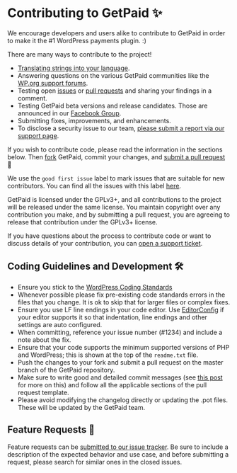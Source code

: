 # Contributing to GetPaid ✨

We encourage developers and users alike to contribute to GetPaid in order to make it the #1 WordPress payments plugin. :)

There are many ways to contribute to the project!

- [Translating strings into your language](https://translate.wordpress.org/projects/wp-plugins/invoicing/).
- Answering questions on the various GetPaid communities like the [WP.org support forums](https://wordpress.org/support/plugin/invoicing/).
- Testing open [issues](https://github.com/AyeCode/invoicing/issues) or [pull requests](https://github.com/AyeCode/invoicing/pulls) and sharing your findings in a comment.
- Testing GetPaid beta versions and release candidates. Those are announced in our [Facebook Group](https://www.facebook.com/groups/393484328735918).
- Submitting fixes, improvements, and enhancements.
- To disclose a security issue to our team, [please submit a report via our support page](https://wpgetpaid.com/support/).

If you wish to contribute code, please read the information in the sections below. Then [fork](https://help.github.com/articles/fork-a-repo/) GetPaid, commit your changes, and [submit a pull request](https://help.github.com/articles/using-pull-requests/) 🎉

We use the `good first issue` label to mark issues that are suitable for new contributors. You can find all the issues with this label [here](https://github.com/AyeCode/invoicing/issues?q=is%3Aopen+is%3Aissue+label%3A%22good+first+issue%22).

GetPaid is licensed under the GPLv3+, and all contributions to the project will be released under the same license. You maintain copyright over any contribution you make, and by submitting a pull request, you are agreeing to release that contribution under the GPLv3+ license.

If you have questions about the process to contribute code or want to discuss details of your contribution, you can [open a support ticket](https://wpgetpaid.com/support/).

## Coding Guidelines and Development 🛠

- Ensure you stick to the [WordPress Coding Standards](https://make.wordpress.org/core/handbook/best-practices/coding-standards/php/)
- Whenever possible please fix pre-existing code standards errors in the files that you change. It is ok to skip that for larger files or complex fixes.
- Ensure you use LF line endings in your code editor. Use [EditorConfig](http://editorconfig.org/) if your editor supports it so that indentation, line endings and other settings are auto configured.
- When committing, reference your issue number (#1234) and include a note about the fix.
- Ensure that your code supports the minimum supported versions of PHP and WordPress; this is shown at the top of the `readme.txt` file.
- Push the changes to your fork and submit a pull request on the master branch of the GetPaid repository.
- Make sure to write good and detailed commit messages (see [this post](https://chris.beams.io/posts/git-commit/) for more on this) and follow all the applicable sections of the pull request template.
- Please avoid modifying the changelog directly or updating the .pot files. These will be updated by the GetPaid team.

## Feature Requests 🚀

Feature requests can be [submitted to our issue tracker](https://github.com/AyeCode/invoicing/issues/new?assignees=&labels=&template=feature_request.md&title=). Be sure to include a description of the expected behavior and use case, and before submitting a request, please search for similar ones in the closed issues.
